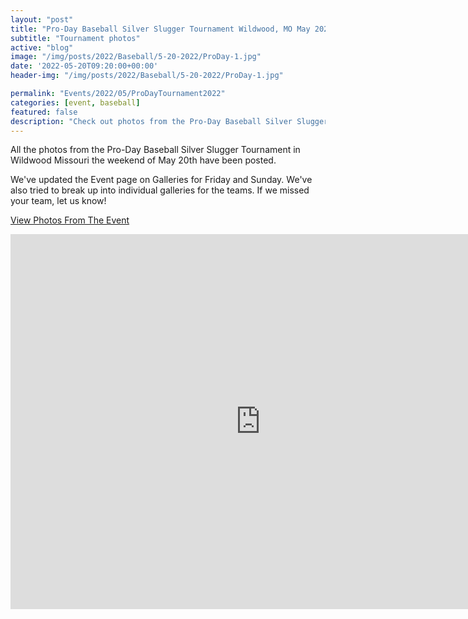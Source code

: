 ```yaml
---
layout: "post"
title: "Pro-Day Baseball Silver Slugger Tournament Wildwood, MO May 2022"
subtitle: "Tournament photos"
active: "blog"
image: "/img/posts/2022/Baseball/5-20-2022/ProDay-1.jpg"
date: '2022-05-20T09:20:00+00:00'
header-img: "/img/posts/2022/Baseball/5-20-2022/ProDay-1.jpg"

permalink: "Events/2022/05/ProDayTournament2022"
categories: [event, baseball]
featured: false
description: "Check out photos from the Pro-Day Baseball Silver Slugger Tournament in Wildwood, MO held on May 20th weekend."
---
```

All the photos from the Pro-Day Baseball Silver Slugger Tournament in Wildwood Missouri the weekend of May 20th have been posted.

We've updated the Event page on Galleries for Friday and Sunday. We've also tried to break up into individual galleries for the teams. If we missed your team, let us know!

[View Photos From The Event](https://photos.rainbowmarks.com/event/Pro-Day-Baseball-Silver-5-22)

<iframe src="https://photos.rainbowmarks.com/frame/slideshow?key=nGTmcD&speed=3&transition=fade&autoStart=1&captions=0&navigation=0&playButton=0&randomize=0&transitionSpeed=2" width="800" height="600" frameborder="no" scrolling="no"></iframe>
